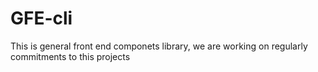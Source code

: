 # GFE-cli
This is  general front end componets library, we are working on regularly commitments to this projects
